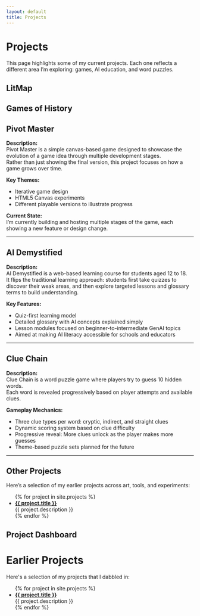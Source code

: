 ```yaml
---
layout: default
title: Projects
---
```


# Projects

This page highlights some of my current projects. Each one reflects a different area I’m exploring: games, AI education, and word puzzles.

## LitMap

## Games of History


## Pivot Master

**Description:**  
Pivot Master is a simple canvas-based game designed to showcase the evolution of a game idea through multiple development stages.  
Rather than just showing the final version, this project focuses on how a game grows over time.

**Key Themes:**  
- Iterative game design  
- HTML5 Canvas experiments  
- Different playable versions to illustrate progress  

**Current State:**  
I’m currently building and hosting multiple stages of the game, each showing a new feature or design change.

---

## AI Demystified

**Description:**  
AI Demystified is a web-based learning course for students aged 12 to 18.  
It flips the traditional learning approach: students first take quizzes to discover their weak areas, and then explore targeted lessons and glossary terms to build understanding.

**Key Features:**  
- Quiz-first learning model  
- Detailed glossary with AI concepts explained simply  
- Lesson modules focused on beginner-to-intermediate GenAI topics  
- Aimed at making AI literacy accessible for schools and educators  

---

## Clue Chain

**Description:**  
Clue Chain is a word puzzle game where players try to guess 10 hidden words.  
Each word is revealed progressively based on player attempts and available clues.

**Gameplay Mechanics:**  
- Three clue types per word: cryptic, indirect, and straight clues  
- Dynamic scoring system based on clue difficulty  
- Progressive reveal: More clues unlock as the player makes more guesses  
- Theme-based puzzle sets planned for the future  

---

## Other Projects

Here’s a selection of my earlier projects across art, tools, and experiments:

<ul>
  {% for project in site.projects %}
    <li>
      <strong><a href="{{ project.link }}">{{ project.title }}</a></strong><br/>
      {{ project.description }}
    </li>
  {% endfor %}
</ul>

## Project Dashboard

<div id="project-dashboard-container"></div>
<script src="/assets/js/project-dashboard.js"></script>

# Earlier Projects
Here's a selection of my projects that I dabbled in:

<ul>
  {% for project in site.projects %}
    <li>
      <strong><a href="{{ project.link }}">{{ project.title }}</a></strong><br/>
      {{ project.description }}
    </li>
  {% endfor %}
</ul>
